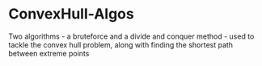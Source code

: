 # ConvexHull-Algos
Two algorithms - a bruteforce and a divide and conquer method - used to tackle the convex hull problem, along with finding the shortest path between extreme points
